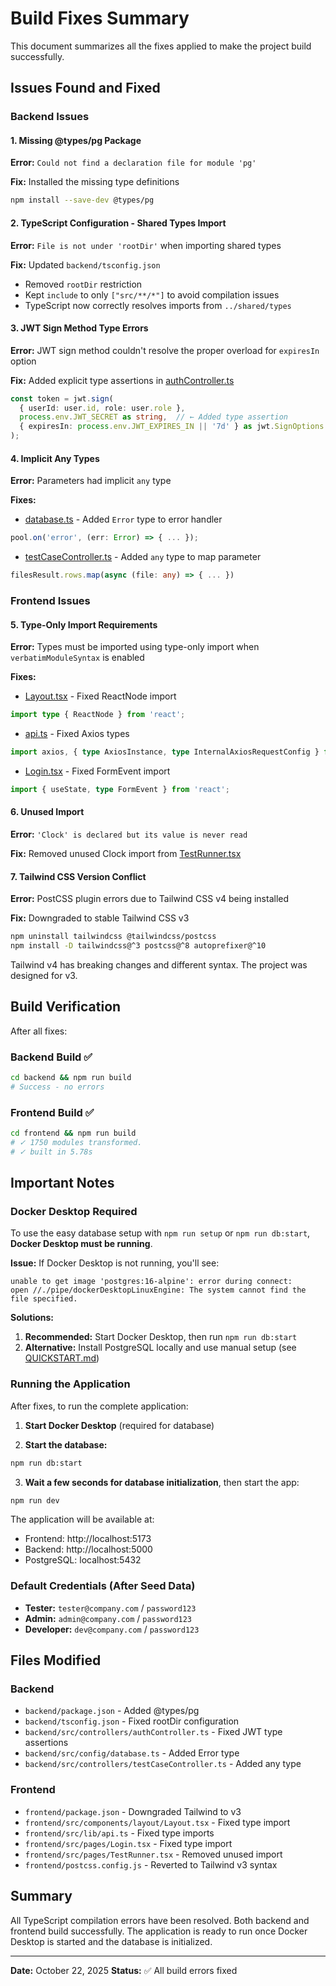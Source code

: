 # Build Fixes Summary

This document summarizes all the fixes applied to make the project build successfully.

## Issues Found and Fixed

### Backend Issues

#### 1. Missing @types/pg Package
**Error:** `Could not find a declaration file for module 'pg'`

**Fix:** Installed the missing type definitions
```bash
npm install --save-dev @types/pg
```

#### 2. TypeScript Configuration - Shared Types Import
**Error:** `File is not under 'rootDir'` when importing shared types

**Fix:** Updated `backend/tsconfig.json`
- Removed `rootDir` restriction
- Kept `include` to only `["src/**/*"]` to avoid compilation issues
- TypeScript now correctly resolves imports from `../shared/types`

#### 3. JWT Sign Method Type Errors
**Error:** JWT sign method couldn't resolve the proper overload for `expiresIn` option

**Fix:** Added explicit type assertions in [authController.ts](backend/src/controllers/authController.ts:48-52)
```typescript
const token = jwt.sign(
  { userId: user.id, role: user.role },
  process.env.JWT_SECRET as string,  // ← Added type assertion
  { expiresIn: process.env.JWT_EXPIRES_IN || '7d' } as jwt.SignOptions  // ← Added type assertion
);
```

#### 4. Implicit Any Types
**Error:** Parameters had implicit `any` type

**Fixes:**
- [database.ts](backend/src/config/database.ts:22) - Added `Error` type to error handler
```typescript
pool.on('error', (err: Error) => { ... });
```

- [testCaseController.ts](backend/src/controllers/testCaseController.ts:281) - Added `any` type to map parameter
```typescript
filesResult.rows.map(async (file: any) => { ... })
```

### Frontend Issues

#### 5. Type-Only Import Requirements
**Error:** Types must be imported using type-only import when `verbatimModuleSyntax` is enabled

**Fixes:**
- [Layout.tsx](frontend/src/components/layout/Layout.tsx:1) - Fixed ReactNode import
```typescript
import type { ReactNode } from 'react';
```

- [api.ts](frontend/src/lib/api.ts:1) - Fixed Axios types
```typescript
import axios, { type AxiosInstance, type InternalAxiosRequestConfig } from 'axios';
```

- [Login.tsx](frontend/src/pages/Login.tsx:1) - Fixed FormEvent import
```typescript
import { useState, type FormEvent } from 'react';
```

#### 6. Unused Import
**Error:** `'Clock' is declared but its value is never read`

**Fix:** Removed unused Clock import from [TestRunner.tsx](frontend/src/pages/TestRunner.tsx:2-8)

#### 7. Tailwind CSS Version Conflict
**Error:** PostCSS plugin errors due to Tailwind CSS v4 being installed

**Fix:** Downgraded to stable Tailwind CSS v3
```bash
npm uninstall tailwindcss @tailwindcss/postcss
npm install -D tailwindcss@^3 postcss@^8 autoprefixer@^10
```

Tailwind v4 has breaking changes and different syntax. The project was designed for v3.

## Build Verification

After all fixes:

### Backend Build ✅
```bash
cd backend && npm run build
# Success - no errors
```

### Frontend Build ✅
```bash
cd frontend && npm run build
# ✓ 1750 modules transformed.
# ✓ built in 5.78s
```

## Important Notes

### Docker Desktop Required

To use the easy database setup with `npm run setup` or `npm run db:start`, **Docker Desktop must be running**.

**Issue:** If Docker Desktop is not running, you'll see:
```
unable to get image 'postgres:16-alpine': error during connect:
open //./pipe/dockerDesktopLinuxEngine: The system cannot find the file specified.
```

**Solutions:**
1. **Recommended:** Start Docker Desktop, then run `npm run db:start`
2. **Alternative:** Install PostgreSQL locally and use manual setup (see [QUICKSTART.md](./QUICKSTART.md#alternative-setup-without-docker))

### Running the Application

After fixes, to run the complete application:

1. **Start Docker Desktop** (required for database)

2. **Start the database:**
```bash
npm run db:start
```

3. **Wait a few seconds for database initialization**, then start the app:
```bash
npm run dev
```

The application will be available at:
- Frontend: http://localhost:5173
- Backend: http://localhost:5000
- PostgreSQL: localhost:5432

### Default Credentials (After Seed Data)

- **Tester:** `tester@company.com` / `password123`
- **Admin:** `admin@company.com` / `password123`
- **Developer:** `dev@company.com` / `password123`

## Files Modified

### Backend
- `backend/package.json` - Added @types/pg
- `backend/tsconfig.json` - Fixed rootDir configuration
- `backend/src/controllers/authController.ts` - Fixed JWT type assertions
- `backend/src/config/database.ts` - Added Error type
- `backend/src/controllers/testCaseController.ts` - Added any type

### Frontend
- `frontend/package.json` - Downgraded Tailwind to v3
- `frontend/src/components/layout/Layout.tsx` - Fixed type import
- `frontend/src/lib/api.ts` - Fixed type imports
- `frontend/src/pages/Login.tsx` - Fixed type import
- `frontend/src/pages/TestRunner.tsx` - Removed unused import
- `frontend/postcss.config.js` - Reverted to Tailwind v3 syntax

## Summary

All TypeScript compilation errors have been resolved. Both backend and frontend build successfully. The application is ready to run once Docker Desktop is started and the database is initialized.

---

**Date:** October 22, 2025
**Status:** ✅ All build errors fixed
